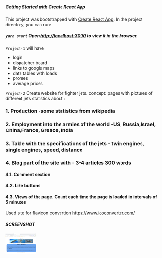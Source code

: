 ##### Getting Started with Create React App

This project was bootstrapped with [Create React App](https://github.com/facebook/create-react-app).
In the project directory, you can run:
##### `yarn start`    Open [http://localhost:3000](http://localhost:3000) to view it in the browser.

`Project-1` will have
  - login
  - dispatcher board
  - links to google maps
  - data tables with loads
  - profiles
  - average prices

`Project-2` Create website for fighter jets. 
concept:
pages with pictures of different jets 
statistics about :
### 1. Production -some statistics from wikipedia
### 2. Employment into the armies of the world -US, Russia,Israel, China,France, Greace, India
### 3. Table with the specifications of the jets - twin engines, single engines, speed, distance
### 4. Blog part of the site with - 3-4 articles 300 words
#### 4.1. Comment section
#### 4.2. Like buttons
#### 4.3. Views of the page. Count each time the page is loaded in intervals of 5 minutes


Used site for flavicon convertion https://www.icoconverter.com/
 ##### SCREENSHOT 
 <img src="public/screenshots/ScreenshotFrontPage-1.png" width="100"/>